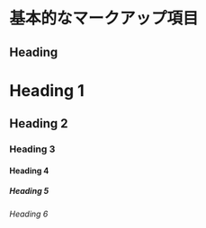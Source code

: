 # 基本的なマークアップ項目

## Heading

# Heading 1

## Heading 2

### Heading 3

#### Heading 4

##### Heading 5

###### Heading 6
